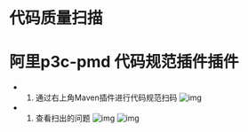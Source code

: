 # 代码质量扫描





# 阿里p3c-pmd 代码规范插件插件

- 1. 通过右上角Maven插件进行代码规范扫码
     ![img](https://img.kancloud.cn/d2/ea/d2ea934e04db35e10a99792e53192a9f_414x342.png)
- 1. 查看扫出的问题
     ![img](https://img.kancloud.cn/8e/1d/8e1d20b205842d3d4e4f5f542d974e9d_1322x489.png)
     ![img](https://img.kancloud.cn/ae/79/ae79aa40c2cf976b15088b1d846e8c49_1440x461.png)